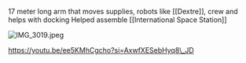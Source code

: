 17 meter long arm that moves supplies, robots like [[Dextre]], crew and helps with docking
Helped assemble [[International Space Station]]

![IMG\_3019.jpeg](img_3019.jpeg)

https://youtu.be/ee5KMhCgcho?si=AxwfXESebHyq8\_JD
